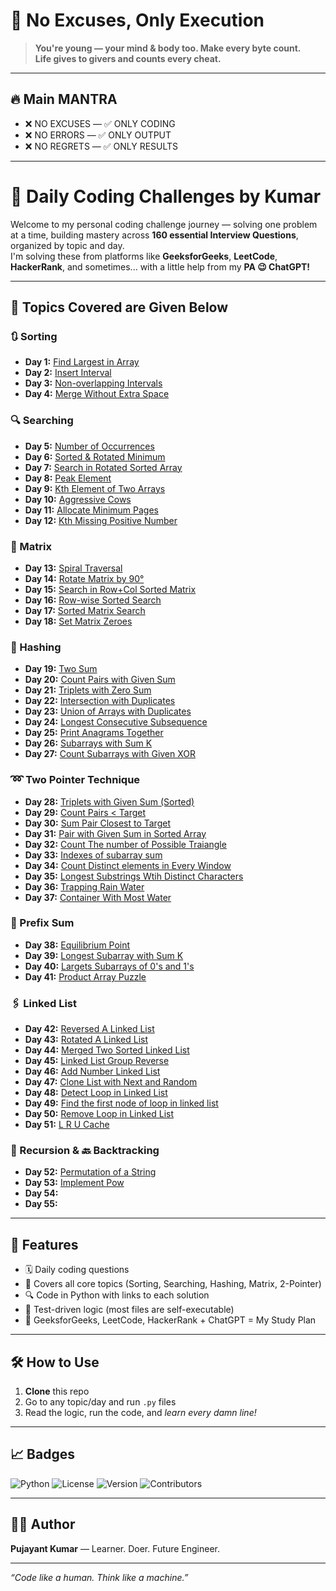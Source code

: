 # 🚀 No Excuses, Only Execution

> **You're young — your mind & body too. Make every byte count.**  
> **Life gives to givers and counts every cheat.**

---

## 🔥 Main MANTRA

- ❌ NO EXCUSES — ✅ ONLY CODING  
- ❌ NO ERRORS — ✅ ONLY OUTPUT  
- ❌ NO REGRETS — ✅ ONLY RESULTS

---

# 🧠 Daily Coding Challenges by Kumar

Welcome to my personal coding challenge journey — solving one problem at a time, building mastery across **160 essential Interview Questions**, organized by topic and day.  
I'm solving these from platforms like **GeeksforGeeks**, **LeetCode**, **HackerRank**, and sometimes... with a little help from my **PA 😉 ChatGPT!**

---

## 📂 Topics Covered are Given Below

### 🔃 Sorting

- **Day 1:** [Find Largest in Array](Day1/Sorting1)
- **Day 2:** [Insert Interval](Day1/Insert_Interval.py)
- **Day 3:** [Non-overlapping Intervals](Day1/problem3.py)
- **Day 4:** [Merge Without Extra Space](Day1/MergeWithoutSpace.py)

### 🔍 Searching

- **Day 5:** [Number of Occurrences](Day1/NumberOfOccurance.py)
- **Day 6:** [Sorted & Rotated Minimum](Day1/Sorted&RotatedMinimum.py)
- **Day 7:** [Search in Rotated Sorted Array](Day1/SearchinRotatedSortedArray.py)
- **Day 8:** [Peak Element](Day1/PeakElement.py)
- **Day 9:** [Kth Element of Two Arrays](Day1/Kth_Elementof_Twoarrays.py)
- **Day 10:** [Aggressive Cows](Day1/AggressiveCow.py)
- **Day 11:** [Allocate Minimum Pages](Day1/AllocateMiniPages.py)
- **Day 12:** [Kth Missing Positive Number](Day1/Kthmissingpositivenumber.py)

### 🧮 Matrix

- **Day 13:** [Spiral Traversal](Day1/spirallytraversingofmatrix.py)
- **Day 14:** [Rotate Matrix by 90°](Day1/matrixRotateby90degree.py)
- **Day 15:** [Search in Row+Col Sorted Matrix](Day1/SearchinARowColumnSortedMatrix.py)
- **Day 16:** [Row-wise Sorted Search](Day1/SearchInARowWiseSortedMatrix.py)
- **Day 17:** [Sorted Matrix Search](Day1/SearchInTheSortedMatrix.py)
- **Day 18:** [Set Matrix Zeroes](Next40Days/SetMatrixZeroes.py)

### 🔑 Hashing

- **Day 19:** [Two Sum](Next40Days/TwoSum_PairWithGivenSum.py)
- **Day 20:** [Count Pairs with Given Sum](Next40Days/CountPairswithGivensum.py)
- **Day 21:** [Triplets with Zero Sum](Next40Days/FindAllTripletsWithZeroSum.py)
- **Day 22:** [Intersection with Duplicates](Next40Days/IntersectionofTwoArraysWithDuplicateElements.py)
- **Day 23:** [Union of Arrays with Duplicates](Next40Days/UnionOfArraysWithDuplicate.py)
- **Day 24:** [Longest Consecutive Subsequence](Next40Days/LongestConsecutiveSubsequence.py)
- **Day 25:** [Print Anagrams Together](Next40Days/PrintAnagramsTogether.py)
- **Day 26:** [Subarrays with Sum K](Next40Days/SubarraysWithSumK.py)
- **Day 27:** [Count Subarrays with Given XOR](Next40Days/CountSubarrayswithgiveXOR.py)

### ➿ Two Pointer Technique

- **Day 28:** [Triplets with Given Sum (Sorted)](Next40Days/CountAllTripletsWithGivenSumInSortedArrays.py)
- **Day 29:** [Count Pairs < Target](Next40Days/CountPairsWhoseSumisLessThanTarget.py)
- **Day 30:** [Sum Pair Closest to Target](Next40Days/SumPairClosestToTarget.py)
- **Day 31:** [Pair with Given Sum in Sorted Array](Next40Days/PairWithGivenSuminSortedArrays.py)
- **Day 32:** [Count The number of Possible Traiangle](Next40Days/CountTheNumberOfPossibleTriangle.py)
- **Day 33:** [Indexes of subarray sum](Next40Days/IndexesofsubarrraySum.py)
- **Day 34:** [Count Distinct elements in Every Window](Next40Days/CountDistinctElementsineveryWindow.py)
- **Day 35:** [Longest Substrings Wtih Distinct Characters](Next40Days/LongestSubstringWithDistinctCharacters.py)
- **Day 36:** [Trapping Rain Water](Next40Days/TrappingRainWater.py)
- **Day 37:** [Container With Most Water](Next40Days/ContainerWithMostWater.py)

### 🔢 Prefix Sum

- **Day 38:** [Equilibrium Point](Next40Days/EquilibriumPoint.py)
- **Day 39:** [Longest Subarray with Sum K](Next40Days/LongestSubarraywithSumK.py)
- **Day 40:** [Largets Subarrays of 0's and 1's](Next40Days/LargestSubarraysOf_0's_and_1's.py)
- **Day 41:** [Product Array Puzzle](Next40Days/ProductArrayPuzzle.py)

### 🖇 Linked List

- **Day 42:** [Reversed A Linked List](Next40Days/ReversedALinkedList.py)
- **Day 43:** [Rotated A Linked List](Next40Days/RotatedALinkedList.py)
- **Day 44:** [Merged Two Sorted Linked List](Next40Days/MergeTwoSortedLinkedList.py)
- **Day 45:** [Linked List Group Reverse](Next40Days/LinkedListGroupReverse.py)
- **Day 46:** [Add Number Linked List](Next40Days/AddNumberLinkedList.py)
- **Day 47:** [Clone List with Next and Random](Next40Days/CloneListwithNextandRandom.py)
- **Day 48:** [Detect Loop in Linked List](Next40Days/DetecctLoopInLinkedList.py)
- **Day 49:** [Find the first node of loop in linked list](Next40Days/FindTheFirstNodeofLoopinLinkedList.py)
- **Day 50:** [Remove Loop in Linked List](Next40Days/RemoveLoopInLinkedList.py)
- **Day 51:** [L R U Cache](Next40Days/LRUCache.py)

### 🔁 Recursion & 🔙 Backtracking

- **Day 52:** [Permutation of a String](Next40Days/PermutationOfAString.py)
- **Day 53:** [Implement Pow](Next40Days/ImplementPow.py)
- **Day 54:**
- **Day 55:**

---

## 📌 Features

- 🗓️ Daily coding questions
- 🧠 Covers all core topics (Sorting, Searching, Hashing, Matrix, 2-Pointer)
- 🔍 Code in Python with links to each solution
- 🧪 Test-driven logic (most files are self-executable)
- 🎯 GeeksforGeeks, LeetCode, HackerRank + ChatGPT = My Study Plan

---

## 🛠️ How to Use

1. **Clone** this repo  
2. Go to any topic/day and run `.py` files  
3. Read the logic, run the code, and *learn every damn line!*

---

## 📈 Badges

![Python](https://img.shields.io/badge/Python-3.x-blue)
![License](https://img.shields.io/badge/License-MIT-green)
![Version](https://img.shields.io/badge/Version-1.0-blue)
![Contributors](https://img.shields.io/badge/Contributors-1-blue)

---

## 🧑‍💻 Author
**Pujayant Kumar** — Learner. Doer. Future Engineer.

---

*“Code like a human. Think like a machine.”*
